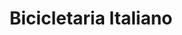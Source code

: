 ---
title: "Bicicletaria Italiano"
url: /santana-do-livramento/bicicletaria-italiano/
shop: bicicleta
---